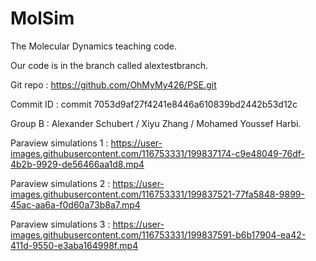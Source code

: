 MolSim
===

The Molecular Dynamics teaching code.

Our code is in the branch called alextestbranch.

Git repo : https://github.com/OhMyMy426/PSE.git

Commit ID : commit 7053d9af27f4241e8446a610839bd2442b53d12c

Group B : Alexander Schubert / Xiyu Zhang / Mohamed Youssef Harbi.

Paraview simulations 1 : 
https://user-images.githubusercontent.com/116753331/199837174-c9e48049-76df-4b2b-9929-de56466aa1d8.mp4

Paraview simulations 2 : 
https://user-images.githubusercontent.com/116753331/199837521-77fa5848-9899-45ac-aa6a-f0d60a73b8a7.mp4

Paraview simulations 3 :
https://user-images.githubusercontent.com/116753331/199837591-b6b17904-ea42-411d-9550-e3aba164998f.mp4


